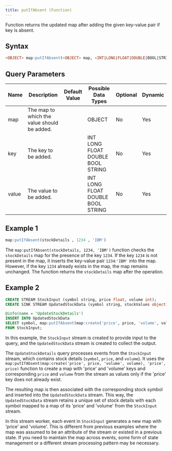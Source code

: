 ```yaml
---
title: putIfAbsent (Function)
---
```


Function returns the updated map after adding the given key-value pair if key is absent.

## Syntax

```sql
<OBJECT> map:putIfAbsent(<OBJECT> map, <INT|LONG|FLOAT|DOUBLE|BOOL|STRING> key, <INT|LONG|FLOAT|DOUBLE|BOOL|STRING> value)
```

## Query Parameters

| Name  | Description | Default Value | Possible Data Types  | Optional | Dynamic |
|-------|-------------|---------------|----------------------|----------|---------|
| map   | The map to which the value should be added. |               | OBJECT  | No | Yes |
| key   | The key to be added.  |         | INT LONG FLOAT DOUBLE BOOL STRING | No  | Yes |
| value | The value to be added.  |       | INT LONG FLOAT DOUBLE BOOL STRING | No  | Yes |

## Example 1

```sql
map:putIfAbsent(stockDetails , 1234 , 'IBM')
```

The `map:putIfAbsent(stockDetails, 1234, 'IBM')` function checks the `stockDetails` map for the presence of the key `1234`. If the key `1234` is not present in the map, it inserts the key-value pair `1234`:`'IBM'` into the map. However, if the key `1234` already exists in the map, the map remains unchanged. The function returns the `stockDetails` map after the operation.

## Example 2

```sql
CREATE STREAM StockInput (symbol string, price float, volume int);
CREATE SINK STREAM UpdatedStockData (symbol string, stockValues object);

@info(name = 'UpdateStockDetails')
INSERT INTO UpdatedStockData
SELECT symbol, map:putIfAbsent(map:create('price', price, 'volume', volume), 'price', price) AS stockValues
FROM StockInput;
```

In this example, the `StockInput` stream is created to provide input to the query, and the `UpdatedStockData` stream is created to collect the output.

The `UpdateStockDetails` query processes events from the `StockInput` stream, which contains stock details (`symbol`, `price`, and `volume`). It uses the `map:putIfAbsent(map:create('price', price, 'volume', volume), 'price', price)` function to create a map with 'price' and 'volume' keys and corresponding `price` and `volume` from the stream as values only if the 'price' key does not already exist.

The resulting map is then associated with the corresponding stock symbol and inserted into the `UpdatedStockData` stream. This way, the `UpdatedStockData` stream retains a unique set of stock details with each symbol mapped to a map of its 'price' and 'volume' from the `StockInput` stream.

In this stream worker, each event in `StockInput` generates a new map with 'price' and 'volume'. This is different from previous examples where the map was assumed to be an attribute of the stream or existed in a previous state. If you need to maintain the map across events, some form of state management or a different stream processing pattern may be necessary.
